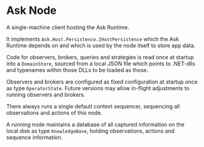 # Ask Node

A single-machine client hosting the Ask Runtime.

It implements `Ask.Host.Persistence.IHostPersistence` which the Ask Runtime depends on and which is used by the node itself to store app data.

Code for observers, brokers, queries and strategies is read once at startup into a `DomainStore`, sourced from a local JSON file which points to .NET-dlls and typenames within those DLLs to be loaded as those.

Observers and brokers are configured as fixed configuration at startup once as type `OperatorState`. Future versions may allow in-flight adjustments to running observers and brokers.

There always runs a single default context sequencer, sequencing all observations and actions of this node.

A running node maintains a database of all captured information on the local disk as type `KnowledgeBase`, holding observations, actions and sequence information.
